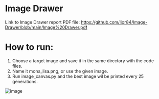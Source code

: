 # Image Drawer
Link to Image Drawer report PDF file: https://github.com/lior84/Image-Drawer/blob/main/Image%20Drawer.pdf

# How to run:
1. Choose a target image and save it in the same directory with the code files.
2. Name it mona_lisa.png, or use the given image.
3. Run image_canvas.py and the best image wil be printed every 25 generations. 

![image](https://user-images.githubusercontent.com/74128975/212473835-9a4d1958-b98b-403c-8b3c-0cae3a1c1b12.png)
